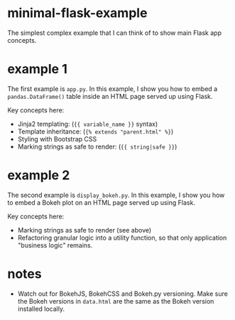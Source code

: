 # minimal-flask-example
The simplest complex example that I can think of to show main Flask app concepts.

# example 1

The first example is `app.py`. In this example, I show you how to embed a `pandas.DataFrame()` table inside an HTML page served up using Flask.

Key concepts here:

- Jinja2 templating: (`{{ variable_name }}` syntax)
- Template inheritance: (`{% extends "parent.html" %}`)
- Styling with Bootstrap CSS
- Marking strings as safe to render: (`{{ string|safe }}`)

# example 2

The second example is `display_bokeh.py`. In this example, I show you how to embed a Bokeh plot on an HTML page served up using Flask.

Key concepts here:

- Marking strings as safe to render (see above)
- Refactoring granular logic into a utility function, so that only application "business logic" remains.

# notes

- Watch out for BokehJS, BokehCSS and Bokeh.py versioning. Make sure the Bokeh versions in `data.html` are the same as the Bokeh version installed locally.